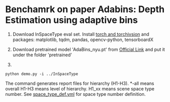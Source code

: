 # Benchamrk on paper Adabins: Depth Estimation using adaptive bins

1. Download InSpaceType eval set. Install [torch and torchivsion](https://pytorch.org/get-started/previous-versions/) and packages: matplotlib, tqdm, pandas, opencv-python, tensorboardX

2. Download pretrained model 'AdaBins_nyu.pt' from [Official Link](https://drive.google.com/drive/folders/1nYyaQXOBjNdUJDsmJpcRpu6oE55aQoLA?usp=sharing) and put it under the folder 'pretrained'

3.

  ```
  python demo.py -i ../InSpaceType
  ```

  The command generates report files for hierarchy (H1-H3). *-all means overall H1-H3 means level of hierarchy. H1_xx means scene space type number. See [space_type_def.yml](https://github.com/DepthComputation/InSpaceType_Benchmark/blob/main/space_type_def.yml) for space type number definition.
